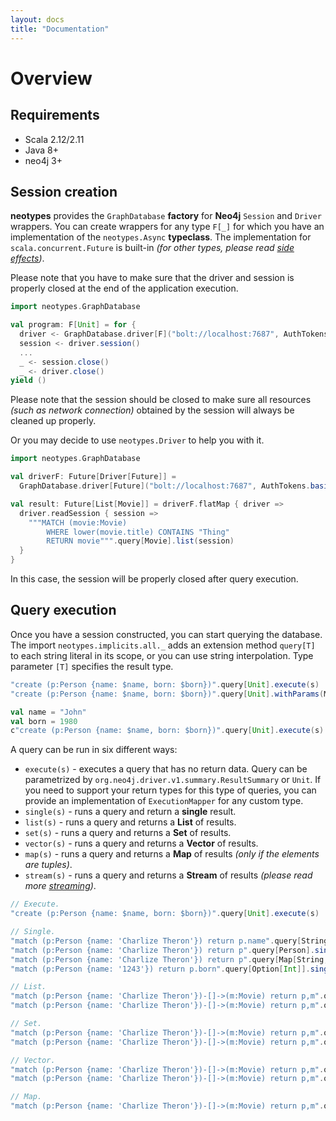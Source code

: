 ```yaml
---
layout: docs
title: "Documentation"
---
```


# Overview

## Requirements

* Scala 2.12/2.11
* Java 8+
* neo4j 3+

## Session creation

**neotypes** provides the `GraphDatabase` **factory** for **Neo4j** `Session` and `Driver` wrappers.
You can create wrappers for any type `F[_]` for which you have an implementation of the `neotypes.Async` **typeclass**.
The implementation for `scala.concurrent.Future` is built-in _(for other types, please read [side effects](docs/alternative_effects.html))_.

Please note that you have to make sure that the driver and session is properly closed at the end of the application execution.

```scala
import neotypes.GraphDatabase

val program: F[Unit] = for {
  driver <- GraphDatabase.driver[F]("bolt://localhost:7687", AuthTokens.basic("neo4j", "****"))
  session <- driver.session()
  ...
  _ <- session.close()
  _ <- driver.close()
yield ()
```

Please note that the session should be closed to make sure all resources _(such as network connection)_ obtained by the session will always be cleaned up properly.

Or you may decide to use `neotypes.Driver` to help you with it.

```scala
import neotypes.GraphDatabase

val driverF: Future[Driver[Future]] =
  GraphDatabase.driver[Future]("bolt://localhost:7687", AuthTokens.basic("neo4j", "****"))

val result: Future[List[Movie]] = driverF.flatMap { driver =>
  driver.readSession { session =>
    """MATCH (movie:Movie)
        WHERE lower(movie.title) CONTAINS "Thing"
        RETURN movie""".query[Movie].list(session)
  }
}
```

In this case, the session will be properly closed after query execution.

## Query execution

Once you have a session constructed, you can start querying the database.
The import `neotypes.implicits.all._` adds an extension method `query[T]` to each string literal in its scope, or you can use string interpolation.
Type parameter `[T]` specifies the result type.

```scala
"create (p:Person {name: $name, born: $born})".query[Unit].execute(s)
"create (p:Person {name: $name, born: $born})".query[Unit].withParams(Map("name" -> "John", "born" -> 1980)).execute(s)

val name = "John"
val born = 1980
c"create (p:Person {name: $name, born: $born})".query[Unit].execute(s) // Query with string interpolation.
```

A query can be run in six different ways:

* `execute(s)` - executes a query that has no return data. Query can be parametrized by `org.neo4j.driver.v1.summary.ResultSummary` or `Unit`.
If you need to support your return types for this type of queries, you can provide an implementation of `ExecutionMapper` for any custom type.
* `single(s)` - runs a query and return a **single** result.
* `list(s)` - runs a query and returns a **List** of results.
* `set(s)` - runs a query and returns a **Set** of results.
* `vector(s)` - runs a query and returns a **Vector** of results.
* `map(s)` - runs a query and returns a **Map** of results _(only if the elements are tuples)_.
* `stream(s)` - runs a query and returns a **Stream** of results
_(please read more [streaming](docs/streams.html))_.

```scala
// Execute.
"create (p:Person {name: $name, born: $born})".query[Unit].execute(s)

// Single.
"match (p:Person {name: 'Charlize Theron'}) return p.name".query[String].single(s)
"match (p:Person {name: 'Charlize Theron'}) return p".query[Person].single(s)
"match (p:Person {name: 'Charlize Theron'}) return p".query[Map[String, Value]].single(s)
"match (p:Person {name: '1243'}) return p.born".query[Option[Int]].single(s)

// List.
"match (p:Person {name: 'Charlize Theron'})-[]->(m:Movie) return p,m".query[Person :: Movie :: HNil].list(s)
"match (p:Person {name: 'Charlize Theron'})-[]->(m:Movie) return p,m".query[(Person, Movie)].list(s)

// Set.
"match (p:Person {name: 'Charlize Theron'})-[]->(m:Movie) return p,m".query[Person :: Movie :: HNil].set(s)
"match (p:Person {name: 'Charlize Theron'})-[]->(m:Movie) return p,m".query[(Person, Movie)].set(s)

// Vector.
"match (p:Person {name: 'Charlize Theron'})-[]->(m:Movie) return p,m".query[Person :: Movie :: HNil].vector(s)
"match (p:Person {name: 'Charlize Theron'})-[]->(m:Movie) return p,m".query[(Person, Movie)].vector(s)

// Map.
"match (p:Person {name: 'Charlize Theron'})-[]->(m:Movie) return p,m".query[(Person, Movie)].map(s)
```
